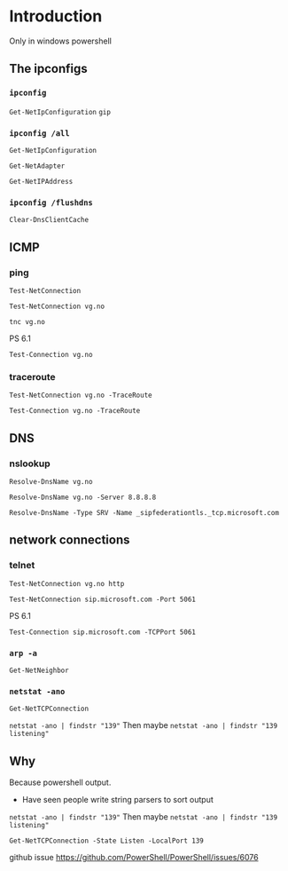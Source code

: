 # Introduction

Only in windows powershell

## The ipconfigs

### `ipconfig`

`Get-NetIpConfiguration`
`gip`

### `ipconfig /all`

`Get-NetIpConfiguration`

`Get-NetAdapter`

`Get-NetIPAddress`

### `ipconfig /flushdns`

`Clear-DnsClientCache`

## ICMP

### ping

`Test-NetConnection`

`Test-NetConnection vg.no`

`tnc vg.no`

PS 6.1

`Test-Connection vg.no`

### traceroute

`Test-NetConnection vg.no -TraceRoute`

`Test-Connection vg.no -TraceRoute`

## DNS

### nslookup

`Resolve-DnsName vg.no`

`Resolve-DnsName vg.no -Server 8.8.8.8`

`Resolve-DnsName -Type SRV -Name _sipfederationtls._tcp.microsoft.com`

## network connections

### telnet

`Test-NetConnection vg.no http`

`Test-NetConnection sip.microsoft.com -Port 5061`

PS 6.1

`Test-Connection sip.microsoft.com -TCPPort 5061`

### `arp -a`

`Get-NetNeighbor`

### `netstat -ano`

`Get-NetTCPConnection`

`netstat -ano | findstr "139"`
Then maybe
`netstat -ano | findstr "139 listening"`

## Why

Because powershell output.
* Have seen people write string parsers to sort output

`netstat -ano | findstr "139"`
Then maybe
`netstat -ano | findstr "139 listening"`

`Get-NetTCPConnection -State Listen -LocalPort 139`

github issue
https://github.com/PowerShell/PowerShell/issues/6076

